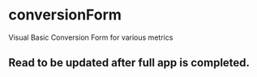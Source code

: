 # conversionForm
Visual Basic Conversion Form for various metrics

## Read to be updated after full app is completed.


